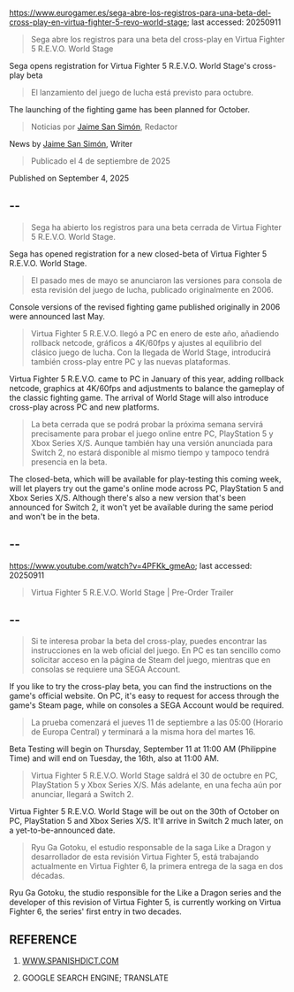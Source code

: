 https://www.eurogamer.es/sega-abre-los-registros-para-una-beta-del-cross-play-en-virtua-fighter-5-revo-world-stage; last accessed: 20250911

> Sega abre los registros para una beta del cross-play en Virtua Fighter 5 R.E.V.O. World Stage

Sega opens registration for Virtua Fighter 5 R.E.V.O. World Stage's cross-play beta

> El lanzamiento del juego de lucha está previsto para octubre.

The launching of the fighting game has been planned for October.

> Noticias por [Jaime San Simón](https://www.eurogamer.es/authors/jaime-san-simon), Redactor

News by [Jaime San Simón](https://www.eurogamer.es/authors/jaime-san-simon), Writer


> Publicado el 4 de septiembre de 2025

Published on September 4, 2025

## --

> Sega ha abierto los registros para una beta cerrada de Virtua Fighter 5 R.E.V.O. World Stage.

Sega has opened registration for a new closed-beta of Virtua Fighter 5 R.E.V.O. World Stage.

> El pasado mes de mayo se anunciaron las versiones para consola de esta revisión del juego de lucha, publicado originalmente en 2006.

Console versions of the revised fighting game published originally in 2006 were announced last May.

> Virtua Fighter 5 R.E.V.O. llegó a PC en enero de este año, añadiendo rollback netcode, gráficos a 4K/60fps y ajustes al equilibrio del clásico juego de lucha. Con la llegada de World Stage, introducirá también cross-play entre PC y las nuevas plataformas.

Virtua Fighter 5 R.E.V.O. came to PC in January of this year, adding rollback netcode, graphics at 4K/60fps and adjustments to balance the gameplay of the classic fighting game. The arrival of World Stage will also introduce cross-play across PC and new platforms. 

> La beta cerrada que se podrá probar la próxima semana servirá precisamente para probar el juego online entre PC, PlayStation 5 y Xbox Series X/S. Aunque también hay una versión anunciada para Switch 2, no estará disponible al mismo tiempo y tampoco tendrá presencia en la beta. 

The closed-beta, which will be available for play-testing this coming week, will let players try out the game's online mode across PC, PlayStation 5 and Xbox Series X/S. Although there's also a new version that's been announced for Switch 2, it won't yet be available during the same period and won't be in the beta.

## --

https://www.youtube.com/watch?v=4PFKk_gmeAo; last accessed: 20250911

> Virtua Fighter 5 R.E.V.O. World Stage | Pre-Order Trailer 

## --

> Si te interesa probar la beta del cross-play, puedes encontrar las instrucciones en la web oficial del juego. En PC es tan sencillo como solicitar acceso en la página de Steam del juego, mientras que en consolas se requiere una SEGA Account.

If you like to try the cross-play beta, you can find the instructions on the game's official website. On PC, it's easy to request for access through the game's Steam page, while on consoles a SEGA Account would be required.

> La prueba comenzará el jueves 11 de septiembre a las 05:00 (Horario de Europa Central) y terminará a la misma hora del martes 16.

Beta Testing will begin on Thursday, September 11 at 11:00 AM (Philippine Time) and will end on Tuesday, the 16th, also at 11:00 AM.

> Virtua Fighter 5 R.E.V.O. World Stage saldrá el 30 de octubre en PC, PlayStation 5 y Xbox Series X/S. Más adelante, en una fecha aún por anunciar, llegará a Switch 2.

Virtua Fighter 5 R.E.V.O. World Stage will be out on the 30th of October on PC, PlayStation 5 and Xbox Series X/S. It'll arrive in Switch 2 much later, on a yet-to-be-announced date.

> Ryu Ga Gotoku, el estudio responsable de la saga Like a Dragon y desarrollador de esta revisión Virtua Fighter 5, está trabajando actualmente en Virtua Fighter 6, la primera entrega de la saga en dos décadas.

Ryu Ga Gotoku, the studio responsible for the Like a Dragon series and the developer of this revision of Virtua Fighter 5, is currently working on Virtua Fighter 6, the series' first entry in two decades.

## REFERENCE

1) [WWW.SPANISHDICT.COM](https://www.spanishdict.com)

2) GOOGLE SEARCH ENGINE; TRANSLATE